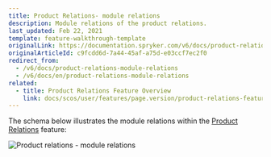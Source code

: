 ```yaml
---
title: Product Relations- module relations
description: Module relations of the product relations.
last_updated: Feb 22, 2021
template: feature-walkthrough-template
originalLink: https://documentation.spryker.com/v6/docs/product-relations-module-relations
originalArticleId: c9fcdd6d-7a44-45af-a75d-e03ccf7ec2f0
redirect_from:
  - /v6/docs/product-relations-module-relations
  - /v6/docs/en/product-relations-module-relations
related:
  - title: Product Relations Feature Overview
    link: docs/scos/user/features/page.version/product-relations-feature-overview.html
---
```


The schema below illustrates the module relations within the [Product Relations](/docs/scos/user/features/{{page.version}}/product-relations-feature-overview.html) feature: 

![Product relations - module relations](https://spryker.s3.eu-central-1.amazonaws.com/docs/Features/Product+Management/Product+Relations/Product+Relations+Feature+Overview/202006.0/product-relations-module-relations.png)


